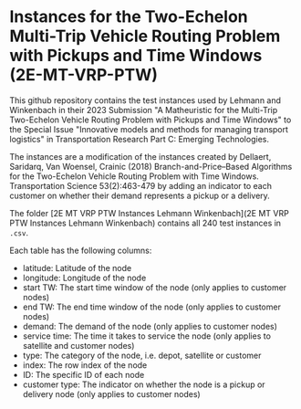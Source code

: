 # Instances for the Two-Echelon Multi-Trip Vehicle Routing Problem with Pickups and Time Windows (2E-MT-VRP-PTW)
This github repository contains the test instances used by Lehmann and Winkenbach in their 2023 Submission "A Matheuristic for the Multi-Trip Two-Echelon Vehicle Routing Problem with Pickups and Time Windows" to the Special Issue "Innovative models and methods for managing transport logistics" in Transportation Research Part C: Emerging Technologies.

The instances are a modification of the instances created by Dellaert, Saridarq, Van Woensel, Crainic (2018) 
Branch-and-Price–Based Algorithms for the Two-Echelon Vehicle Routing Problem with Time Windows. Transportation Science 
53(2):463-479  by adding an indicator to each customer on whether their demand represents a pickup or a delivery.

The folder [2E MT VRP PTW Instances Lehmann Winkenbach](2E MT VRP PTW Instances Lehmann Winkenbach) contains all 240 test instances in `.csv`.

Each table has the following columns:
- latitude: Latitude of the node
- longitude: Longitude of the node
- start TW: The start time window of the node (only applies to customer nodes)
- end TW: The end time window of the node (only applies to customer nodes)
- demand: The demand of the node (only applies to customer nodes)
- service time: The time it takes to service the node (only applies to satellite and customer nodes)
- type: The category of the node, i.e. depot, satellite or customer
- index: The row index of the node 
- ID: The specific ID of each node
- customer type: The indicator on whether the node is a pickup or delivery node (only applies to customer nodes)
